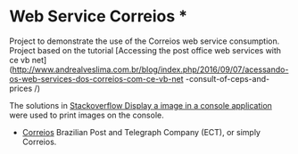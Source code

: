 # Web Service Correios *

Project to demonstrate the use of the Correios web service consumption.
Project based on the tutorial [Accessing the post office web services with ce vb net](http://www.andrealveslima.com.br/blog/index.php/2016/09/07/acessando-os-web-services-dos-correios-com-ce-vb-net -consult-of-ceps-and-prices /)

The solutions in [Stackoverflow Display a image in a console application](https://stackoverflow.com/questions/33538527/display-a-image-in-a-console-application/33652557) were used to print images on the console.


* [Correios](https://www.correios.com.br/) Brazilian Post and Telegraph Company (ECT), or simply Correios.